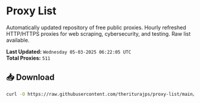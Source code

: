 # Proxy List

Automatically updated repository of free public proxies. Hourly refreshed HTTP/HTTPS proxies for web scraping, cybersecurity, and testing. Raw list available.

**Last Updated:** `Wednesday 05-03-2025 06:22:05 UTC`  
**Total Proxies:** `511`

## 📥 Download
```bash
curl -O https://raw.githubusercontent.com/theriturajps/proxy-list/main/proxies.txt
